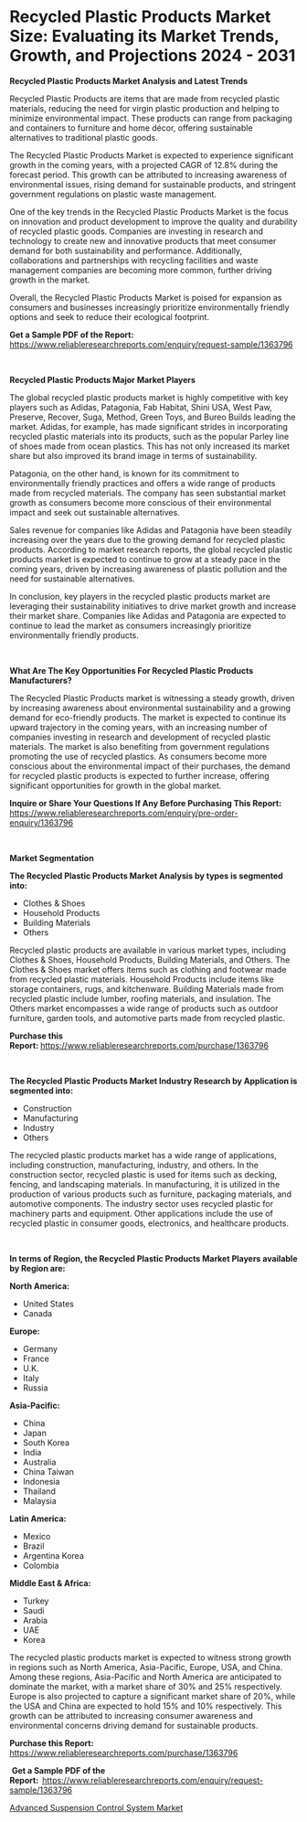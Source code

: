 <p><h1>Recycled Plastic Products Market Size: Evaluating its Market Trends, Growth, and Projections 2024 - 2031</h1></p><p><strong>Recycled Plastic Products Market Analysis and Latest Trends</strong></p>
<p><p>Recycled Plastic Products are items that are made from recycled plastic materials, reducing the need for virgin plastic production and helping to minimize environmental impact. These products can range from packaging and containers to furniture and home décor, offering sustainable alternatives to traditional plastic goods.</p><p>The Recycled Plastic Products Market is expected to experience significant growth in the coming years, with a projected CAGR of 12.8% during the forecast period. This growth can be attributed to increasing awareness of environmental issues, rising demand for sustainable products, and stringent government regulations on plastic waste management. </p><p>One of the key trends in the Recycled Plastic Products Market is the focus on innovation and product development to improve the quality and durability of recycled plastic goods. Companies are investing in research and technology to create new and innovative products that meet consumer demand for both sustainability and performance. Additionally, collaborations and partnerships with recycling facilities and waste management companies are becoming more common, further driving growth in the market.</p><p>Overall, the Recycled Plastic Products Market is poised for expansion as consumers and businesses increasingly prioritize environmentally friendly options and seek to reduce their ecological footprint.</p></p>
<p><strong>Get a Sample PDF of the Report:&nbsp;</strong> <a href="https://www.reliableresearchreports.com/enquiry/request-sample/1363796">https://www.reliableresearchreports.com/enquiry/request-sample/1363796</a></p>
<p>&nbsp;</p>
<p><strong>Recycled Plastic Products Major Market Players</strong></p>
<p><p>The global recycled plastic products market is highly competitive with key players such as Adidas, Patagonia, Fab Habitat, Shini USA, West Paw, Preserve, Recover, Suga, Method, Green Toys, and Bureo Builds leading the market. Adidas, for example, has made significant strides in incorporating recycled plastic materials into its products, such as the popular Parley line of shoes made from ocean plastics. This has not only increased its market share but also improved its brand image in terms of sustainability.</p><p>Patagonia, on the other hand, is known for its commitment to environmentally friendly practices and offers a wide range of products made from recycled materials. The company has seen substantial market growth as consumers become more conscious of their environmental impact and seek out sustainable alternatives.</p><p>Sales revenue for companies like Adidas and Patagonia have been steadily increasing over the years due to the growing demand for recycled plastic products. According to market research reports, the global recycled plastic products market is expected to continue to grow at a steady pace in the coming years, driven by increasing awareness of plastic pollution and the need for sustainable alternatives.</p><p>In conclusion, key players in the recycled plastic products market are leveraging their sustainability initiatives to drive market growth and increase their market share. Companies like Adidas and Patagonia are expected to continue to lead the market as consumers increasingly prioritize environmentally friendly products.</p></p>
<p>&nbsp;</p>
<p><strong>What Are The Key Opportunities For Recycled Plastic Products Manufacturers?</strong></p>
<p><p>The Recycled Plastic Products market is witnessing a steady growth, driven by increasing awareness about environmental sustainability and a growing demand for eco-friendly products. The market is expected to continue its upward trajectory in the coming years, with an increasing number of companies investing in research and development of recycled plastic materials. The market is also benefiting from government regulations promoting the use of recycled plastics. As consumers become more conscious about the environmental impact of their purchases, the demand for recycled plastic products is expected to further increase, offering significant opportunities for growth in the global market.</p></p>
<p><strong>Inquire or Share Your Questions If Any Before Purchasing This Report:</strong> <a href="https://www.reliableresearchreports.com/enquiry/pre-order-enquiry/1363796">https://www.reliableresearchreports.com/enquiry/pre-order-enquiry/1363796</a></p>
<p>&nbsp;</p>
<p><strong>Market Segmentation</strong></p>
<p><strong>The Recycled Plastic Products Market Analysis by types is segmented into:</strong></p>
<p><ul><li>Clothes & Shoes</li><li>Household Products</li><li>Building Materials</li><li>Others</li></ul></p>
<p><p>Recycled plastic products are available in various market types, including Clothes & Shoes, Household Products, Building Materials, and Others. The Clothes & Shoes market offers items such as clothing and footwear made from recycled plastic materials. Household Products include items like storage containers, rugs, and kitchenware. Building Materials made from recycled plastic include lumber, roofing materials, and insulation. The Others market encompasses a wide range of products such as outdoor furniture, garden tools, and automotive parts made from recycled plastic.</p></p>
<p><strong>Purchase this Report:&nbsp;</strong><a href="https://www.reliableresearchreports.com/purchase/1363796">https://www.reliableresearchreports.com/purchase/1363796</a></p>
<p>&nbsp;</p>
<p><strong>The Recycled Plastic Products Market Industry Research by Application is segmented into:</strong></p>
<p><ul><li>Construction</li><li>Manufacturing</li><li>Industry</li><li>Others</li></ul></p>
<p><p>The recycled plastic products market has a wide range of applications, including construction, manufacturing, industry, and others. In the construction sector, recycled plastic is used for items such as decking, fencing, and landscaping materials. In manufacturing, it is utilized in the production of various products such as furniture, packaging materials, and automotive components. The industry sector uses recycled plastic for machinery parts and equipment. Other applications include the use of recycled plastic in consumer goods, electronics, and healthcare products.</p></p>
<p>&nbsp;</p>
<p><strong>In terms of Region, the Recycled Plastic Products Market Players available by Region are:</strong></p>
<p>
    <p> <strong> North America: </strong>
        <ul>
            <li>United States</li>
            <li>Canada</li>
        </ul>
        </p> 
    <p> <strong> Europe: </strong>
        <ul>
            <li>Germany</li>
            <li>France</li>
            <li>U.K.</li>
            <li>Italy</li>
            <li>Russia</li>
        </ul>
        </p> 
    <p> <strong> Asia-Pacific: </strong>
        <ul>
            <li>China</li>
            <li>Japan</li>
            <li>South Korea</li>
            <li>India</li>
            <li>Australia</li>
            <li>China Taiwan</li>
            <li>Indonesia</li>
            <li>Thailand</li>
            <li>Malaysia</li>
        </ul>
        </p> 
    <p> <strong> Latin America: </strong>
        <ul>
            <li>Mexico</li>
            <li>Brazil</li>
            <li>Argentina Korea</li>
            <li>Colombia</li>
        </ul>
        </p> 
    <p> <strong> Middle East & Africa: </strong>
        <ul>
            <li>Turkey</li>
            <li>Saudi</li>
            <li>Arabia</li>
            <li>UAE</li>
            <li>Korea</li>
        </ul>
    </p>
    </p>
<p><p>The recycled plastic products market is expected to witness strong growth in regions such as North America, Asia-Pacific, Europe, USA, and China. Among these regions, Asia-Pacific and North America are anticipated to dominate the market, with a market share of 30% and 25% respectively. Europe is also projected to capture a significant market share of 20%, while the USA and China are expected to hold 15% and 10% respectively. This growth can be attributed to increasing consumer awareness and environmental concerns driving demand for sustainable products.</p></p>
<p><strong>Purchase this Report: </strong><a href="https://www.reliableresearchreports.com/purchase/1363796">https://www.reliableresearchreports.com/purchase/1363796</a></p>
<p>&nbsp;<strong>Get a Sample PDF of the Report:&nbsp;&nbsp;</strong><a href="https://www.reliableresearchreports.com/enquiry/request-sample/1363796">https://www.reliableresearchreports.com/enquiry/request-sample/1363796</a></p>
<p><strong></strong></p>
<p><p><a href="https://pretty-mail-caf.notion.site/Advanced-Suspension-Control-System-Market-Challenges-Opportunities-and-Growth-Drivers-and-Major-M-d51d111a90a343108c9d1c2d8ce45311">Advanced Suspension Control System Market</a></p></p>